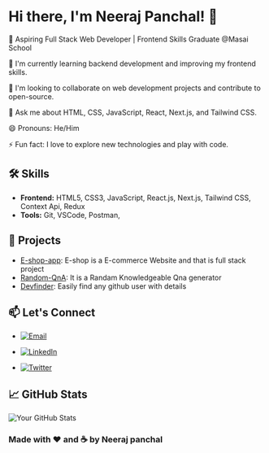 
# Hi there, I'm Neeraj Panchal! 👋

🚀 Aspiring Full Stack Web Developer | Frontend Skills Graduate @Masai School

🌱 I'm currently learning backend development and improving my frontend skills.

👯 I'm looking to collaborate on web development projects and contribute to open-source.

💬 Ask me about HTML, CSS, JavaScript, React, Next.js, and Tailwind CSS.

😄 Pronouns: He/Him

⚡ Fun fact: I love to explore new technologies and play with code.

## 🛠️ Skills
- **Frontend:** HTML5, CSS3, JavaScript, React.js, Next.js, Tailwind CSS, Context Api, Redux
- **Tools:** Git, VSCode, Postman,

## 🚀 Projects
- [E-shop-app](https://e-shop-app-beta.vercel.app/): E-shop is a E-commerce Website and that is full stack project
- [Random-QnA](https://random-question-answer.vercel.app/): It is a Randam Knowledgeable Qna generator 
- [Devfinder](https://devfinder-umber.vercel.app/): Easily find any github user with details

## 📫 Let's Connect
- [![Email](https://img.shields.io/badge/-Email-0077B5?style=flat-square&logo=gmail&logoColor=white)](mailto:neerajpanchal004@gmail.com)

- [![LinkedIn](https://img.shields.io/badge/-LinkedIn-0077B5?style=flat-square&logo=linkedin&logoColor=white)](https://www.linkedin.com/in/neeraj-panchal-b327ba24a/)

- [![Twitter](https://img.shields.io/badge/-Twitter-1DA1F2?style=flat-square&logo=twitter&logoColor=white)](https://x.com/Neerajpanchal_4?t=lDkNgPtwyS6uQnJIYNwt1A&s=09)


## 📈 GitHub Stats

  <img src="https://github-readme-stats.vercel.app/api?username=neerajpanchal004&show_icons=true&theme=radical&hide_border=true&bg_color=0D1117&title_color=58A6FF&icon_color=58A6FF&text_color=C9D1D9" alt="Your GitHub Stats">



### Made with ❤️ and ☕️ by Neeraj panchal


